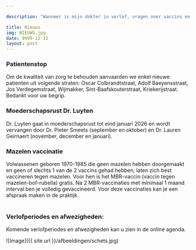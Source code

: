 ```yaml
---

description: "Wanneer is mijn dokter in verlof, vragen over vaccins en ander nieuws.. "

title: Nieuws
img: NIEUWS.jpg
date: 9999-12-31
layout: post
---
```


### Patientenstop
Om de kwaliteit van zorg te behouden aanvaarden we enkel nieuwe patienten uit volgende straten: Oscar Colbrandtstraat, Adolf Baeyensstraat, Jos Verdegemstraat, Wijmakker, Sint-Baafskouterstraat, Kriekerijstraat. Bedankt voor uw begrip.


### Moederschapsrust Dr. Luyten
Dr. Luyten gaat in moederschapsrust tot eind januari 2026 en wordt vervangen door Dr. Pieter Smeets (september en oktober) en Dr. Lauren Geirnaert (november, december en januari).

### Mazelen vaccinatie
Volwassenen geboren 1970-1985 die geen mazelen hebben doorgemaakt en geen of slechts 1 van de 2 vaccins gehad hebben, laten zich best vaccineren tegen mazelen. Voor hen is het MBR-vaccin (vaccin tegen mazelen-bof-rubella) gratis. Na 2 MBR-vaccinaties met minimaal 1 maand interval ben je volledig gevaccineerd. Voor deze vaccinaties kan je een afspraak maken in de praktijk.<br><br>

### Verlofperiodes en afwezigheden:
Komende verlofperiodes en afwezigheden kan u zien in de online agenda.




![Image]({{ site.url }}/afbeeldingen/schets.jpg)








